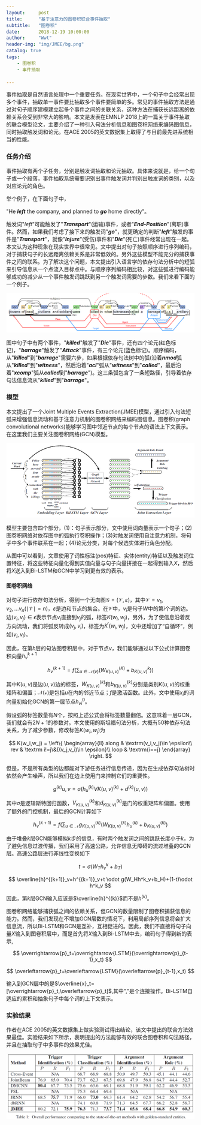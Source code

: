 ```yaml
---
layout:     post
title:      "基于注意力的图卷积联合事件抽取"
subtitle:   "图卷积"
date:       2018-12-19 10:00:00
author:     "Wwt"
header-img: "img/JMEE/bg.png"
catalog: true
tags:   
    - 图卷积
    - 事件抽取

---
```

事件抽取是自然语言处理中一个重要任务。在现实世界中，一个句子中会经常出现多个事件，抽取单一事件要比抽取多个事件要简单的多。常见的事件抽取方法是通过对句子顺序建模建立起多个事件之间的关联关系，这种方法在捕获长远距离的依赖关系会受到非常大的影响。本文是发表在EMNLP 2018上的一篇关于事件抽取的联合模型论文，主要介绍了一种引入句法分析信息和图卷积网络来编码图信息，同时抽取触发词和论元。在ACE 2005的英文数据集上取得了与目前最先进系统相当的性能。

### 任务介绍

事件抽取有两个子任务，分别是触发词抽取和论元抽取。具体来说就是，给一个句子或一个段落，事件抽取系统需要识别出事件触发词并判别出触发词的类别，以及对应论元的角色。

举个例子，在下面句子中，

"He ***left*** the company, and planned to ***go*** home directly"。

触发词"*left*"可能触发了"***Transport***"(运输)事件，或者"***End-Position***"(离职)事件。然而，如果我们考虑了接下来的触发词"***go***"，就更确定的判断"***left***"触发的事件是"***Transport***"，就像"***Injure***"(受伤)事件和"***Die***"(死亡)事件经常出现在一起。本文认为这种现象在现实世界中很常见。文中提出对句子按照顺序进行序列编码，对于捕获句子的长远距离依赖关系是非常低效的。另外这些模型不能充分的捕获事件之间的联系。为了解决这个问题，本文提出引入语言学的依存句法分析中的短弧来引导信息从一个点流入目标点中。与顺序序列编码相比较，对这些弧进行编码能够成功的减少从一个事件触发词跳跃到另一个触发词需要的步数。我们来看下面的一个例子。

![1](/img/JMEE/1.png)

图中句子中有两个事件，"***killed***"触发了"***Die***"事件，还有四个论元(红色标记)，"***barrage***"触发了"***Attack***"事件，有三个论元(蓝色标记)。顺序编码，从"***killed***"到"***barrage***"需要六步，如果根据依存句法树中的弧(沿着***nmod***弧从"***killed***"到"***witness***"，然后沿着"***acl***"弧从"***witness***"到"***called***"，最后沿着"***xcomp***"弧从***called***到"***barrage***")。这三条弧包含了一条短路径，引导着依存句法信息流从"***killed***"到"***barrage***"。

### 模型

本文提出了一个Joint Multiple Events Extraction(JMEE)模型，通过引入句法短弧来增强信息流动和基于注意力机制的图卷积网络来编码图信息。图卷积(graph convolutional networks)能够学习图中邻近节点的每个节点的语法上下文表示。在这里我们主要关注图卷积网络(GCN)模型。

![2](/img/JMEE/2.png)

模型主要包含四个部分，(1)：句子表示部分，文中使用词向量表示一个句子；(2)图卷积网络对依存图中的弧执行卷积操作；(3)对触发词使用自注意力机制，将句子中多个事件联系在一起；(4)论元分类，对每个候选实体进行角色分配。

从图中可以看到，文章使用了词性标注(pos)特征、实体(entity)特征以及触发词位置特征，将这些特征向量化得到实值向量与句子向量拼接在一起得到输入$X$，然后将$X$送入到Bi-LSTM和GCN中学习到更有效的表示。

#### 图卷积网络

对句子进行依存句法分析，得到一个无向图$\mathcal{G}=(\mathcal{V},\varepsilon)$，其中$\mathcal{V}=v_1,v_2,...v_n(\mid  \mathcal{V}\mid=n)$，$\varepsilon$是边和节点的集合。在$\mathcal{V}$中，$v_i$是句子$W$中的第$i$个词的边。边$(v_i,v_j) \in  {\epsilon}$表示节点$v_i$直接到$v_j$的弧，标签$K(w_i,w_j)$，另外，为了使信息沿着反方向流动，我们将弧反转成$(v_j,v_i)$，标签为$K^{'}(w_i,w_j)$，文中还增加了“自循环”，例如$(v_i,v_i)$。

因此，在第$h$层的句法图卷积层中，对于节点$v$，我们能够通过以下公式计算图卷积向量$h_v^{k+1}$

$$
h_v^{(k+1)}=f(\sum_{u\in \mathcal{N}(v)}(W^{(K)}_{K(u,v)}+b^{k}_{K(u,v)}))
$$

其中$K(u,v)$是边$(u,v)$边的标签，$W^{(k)}_{K(u,v)}$和$b^{(k)}_{K(u,v)}$分别是类别$K(u,v)$的权重矩阵和偏置；$\mathcal{N(v)}$是包括$u$在内的邻近节点；$f$是激活函数。此外，文中使用$x_i$的词向量初始化GCN的第一层节点$h_{vi}^0$。

假设弧的标签数量有$N$个，按照上述公式会将标签数量翻倍。这意味着一层GCN，我们就会有$2N+1$的参数对。本文使用的斯坦福句法分析，大概有50种依存句法关系，为了减少参数，修改标签$K(w_i,w_j)$为

$$
K(w_i,w_j) = \left\{ \begin{array}{ll}
along & \textrm(v_i,v_j)\in \epsilon\\
rev & \textrm i!=j\&{(v_j,v_i)\in \epsilon}\\
loop & \textrm{i==j}
\end{array} \right.
$$

但是，不是所有类型的边都能对下游任务进行信息传递，因为在生成依存句法树时依然会产生噪声，所以我们在边上使用门来控制它们的重要性。

$$
g^{(k)}{u,v}= \sigma(h_u^{(k)}V{K{(u,v)}^{(k)}}+d^{(k)}{(u,v)})
$$


其中$\sigma$是逻辑斯特回归函数，$V_{K(u,v)}^{(k)}$和$d_{K(u,v)}^{(k)}$是门的权重矩阵和偏置。使用了额外的门控机制，最后的GCN计算如下

$$
h_{v}^{(k+1)}=f(\sum_{u\in\mathcal{N}}g^{(k)}_{K(u,v)}(W_{K(u,v)}^{(k)}h_u^{(k)}+b^{(k)}_{K(u,v)})
$$


由于堆叠$k$层GCN能够模拟$k$步的信息，有时两个触发词之间的跳跃长度小于$k$，为了避免信息过渡传播，我们采用了高速公路，允许信息无障碍的流过堆叠的GCN层。高速公路层进行非线性变换如下

$$
t=\sigma(W_Th^{k}_v+b_T)
$$


$$
\overline{h}^{(k+1)}_v=h^{(k+1)}_v+t \odot g(W_Hh^k_v+b_H)+(1-t)\odot h^k_v
$$




因此，第$k$层GCN输入应该是$\overline{h}^{(k)}$而不是$h^{(k)}$。

图卷积网络能够捕获弧之间的依赖关系，但GCN的数量限制了图卷积捕获信息的能力。然而，我们发现在不增加GCN层数的情况下，利用局部序列信息将会扩大信息流，所以Bi-LSTM和GCN是互补，互相促进的。因此，我们不直接将句子向量$X$输入到图卷积层中，而是首先将$X$输入到Bi-LSTM中去，编码句子得到新的表示,

$$
\overrightarrow{p}_t=\overrightarrow{LSTM}(\overrightarrow{p}_{t-1},x_t)
$$

$$
\overleftarrow{p}_t=\overleftarrow{LSTM}(\overleftarrow{p}_{t-1},x_t)
$$

输入到GCN层中的是$\overline{x}_t=[\overrightarrow{p}_t,\overleftarrow{p}_t]$,其中","是个连接操作。Bi-LSTM自适应的累积和抽象句子中每个词的上下文表示。

### 实验结果

作者在ACE 2005的英文数据集上做实验测试得出结论，该文中提出的联合方法效果最佳。实验结果如下所示，表明提出的方法能够有效的联合图卷积和句法路径，并且在抽取句子中多事件的效果尤佳。

![3](/img/JMEE/3.png)





